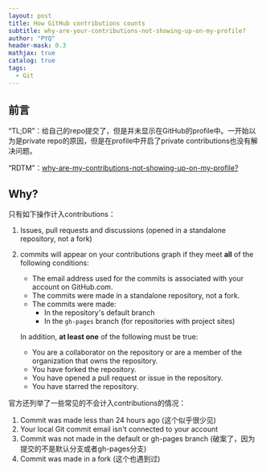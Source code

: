 ```yaml
---
layout: post
title: How GitHub contributions counts
subtitle: why-are-your-contributions-not-showing-up-on-my-profile?
author: "PYQ"
header-mask: 0.3
mathjax: true
catalog: true
tags:
  - Git
---
```


## 前言

 “TL;DR”：给自己的repo提交了，但是并未显示在GitHub的profile中。一开始以为是private repo的原因，但是在profile中开启了private contributions也没有解决问题。

“RDTM”：[why-are-my-contributions-not-showing-up-on-my-profile?](https://docs.github.com/zh/account-and-profile/setting-up-and-managing-your-github-profile/managing-contribution-settings-on-your-profile/why-are-my-contributions-not-showing-up-on-my-profile)

## Why?

只有如下操作计入contributions：

1. Issues, pull requests and discussions (opened in a standalone repository, not a fork)

2. commits will appear on your contributions graph if they meet **all** of the following conditions:

   - The email address used for the commits is associated with your account on GitHub.com.
   - The commits were made in a standalone repository, not a fork.
   - The commits were made:
     - In the repository's default branch
     - In the `gh-pages` branch (for repositories with project sites)

   In addition, **at least one** of the following must be true:

   - You are a collaborator on the repository or are a member of the organization that owns the repository.
   - You have forked the repository.
   - You have opened a pull request or issue in the repository.
   - You have starred the repository.

官方还列举了一些常见的不会计入contributions的情况：

1. Commit was made less than 24 hours ago (这个似乎很少见)
2. Your local Git commit email isn't connected to your account
3. Commit was not made in the default or gh-pages branch (破案了，因为提交的不是默认分支或者gh-pages分支)
4. Commit was made in a fork (这个也遇到过)
